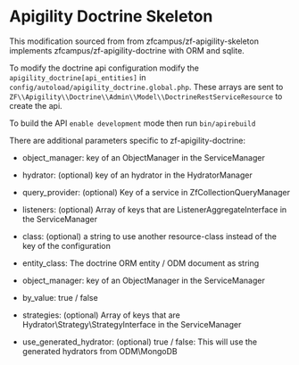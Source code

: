 Apigility Doctrine Skeleton
===========================

This modification sourced from from zfcampus/zf-apigility-skeleton 
implements zfcampus/zf-apigility-doctrine with ORM and sqlite.

To modify the doctrine api configuration modify the ```apigility_doctrine[api_entities]``` in ```config/autoload/apigility_doctrine.global.php```.  These arrays are sent to ```ZF\\Apigility\\Doctrine\\Admin\\Model\\DoctrineRestServiceResource``` to create the api.

To build the API ```enable development``` mode then run ```bin/apirebuild```


There are additional parameters specific to zf-apigility-doctrine:

- object_manager: key of an ObjectManager in the ServiceManager
- hydrator: (optional) key of an hydrator in the HydratorManager
- query_provider: (optional) Key of a service in ZfCollectionQueryManager
- listeners: (optional) Array of keys that are ListenerAggregateInterface in the ServiceManager
- class:  (optional) a string to use another resource-class instead of the key of the configuration

- entity_class: The doctrine ORM entity / ODM document as string
- object_manager: key of an ObjectManager in the ServiceManager
- by_value: true / false
- strategies: (optional) Array of keys that are Hydrator\Strategy\StrategyInterface in the ServiceManager
- use_generated_hydrator: (optional) true / false: This will use the generated hydrators from ODM\MongoDB

